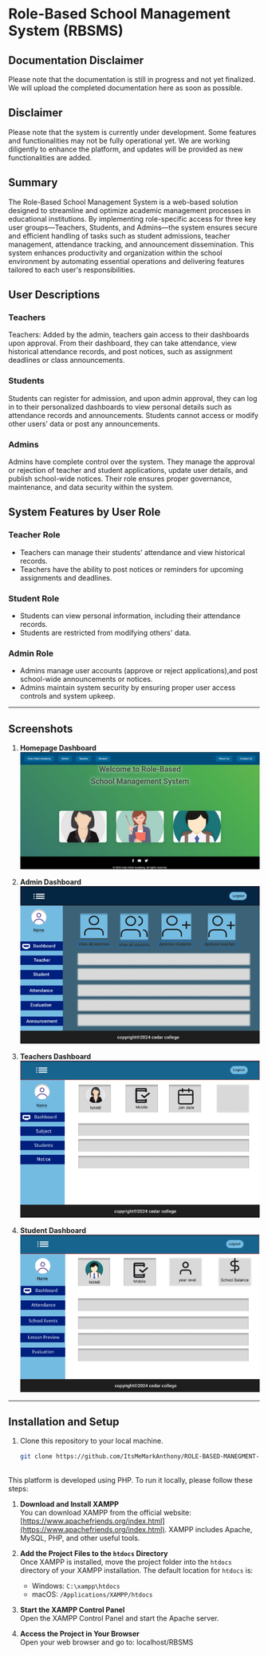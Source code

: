 #  Role-Based School Management System (RBSMS)

## Documentation Disclaimer
Please note that the documentation is still in progress and not yet finalized. We will upload the completed documentation here as soon as possible. 

## Disclaimer
Please note that the system is currently under development. Some features and functionalities may not be fully operational yet. We are working diligently to enhance the platform, and updates will be provided as new functionalities are added. 

## Summary
The Role-Based School Management System is a web-based solution designed to streamline and optimize academic management processes in educational institutions. By implementing role-specific access for three key user groups—Teachers, Students, and Admins—the system ensures secure and efficient handling of tasks such as student admissions, teacher management, attendance tracking, and announcement dissemination. This system enhances productivity and organization within the school environment by automating essential operations and delivering features tailored to each user's responsibilities.


## User Descriptions

### Teachers
Teachers: Added by the admin, teachers gain access to their dashboards upon approval. From their dashboard, they can take attendance, view historical attendance records, and post notices, such as assignment deadlines or class announcements.

### Students
Students can register for admission, and upon admin approval, they can log in to their personalized dashboards to view personal details such as attendance records and announcements. Students cannot access or modify other users’ data or post any announcements.

### Admins
Admins have complete control over the system. They manage the approval or rejection of teacher and student applications, update user details, and publish school-wide notices. Their role ensures proper governance, maintenance, and data security within the system.

## System Features by User Role

### Teacher Role
- Teachers can manage their students' attendance and view historical records.
- Teachers have the ability to post notices or reminders for upcoming assignments and deadlines.

### Student Role
- Students can view personal information, including their attendance records.
- Students are restricted from modifying others' data.

### Admin Role
- Admins manage user accounts (approve or reject applications),and post school-wide announcements or notices.
- Admins maintain system security by ensuring proper user access controls and system upkeep.

---

## Screenshots

1. **Homepage Dashboard**  
   ![Homepage Dashboard](screenshots/homepage.png)

2. **Admin Dashboard**  
   ![Admin Dashboard](screenshots/admin.png)

3. **Teachers Dashboard**  
   ![Teachers Dashboard](screenshots/teacher.png)

4. **Student Dashboard**  
   ![Student Dashboard](screenshots/student_dashboard.png)

---


## Installation and Setup
1. Clone this repository to your local machine.
   ```bash
   git clone https://github.com/ItsMeMarkAnthony/ROLE-BASED-MANEGMENT-SYSTEM.git

   

This platform is developed using PHP. To run it locally, please follow these steps:

1. **Download and Install XAMPP**  
   You can download XAMPP from the official website: [https://www.apachefriends.org/index.html](https://www.apachefriends.org/index.html). XAMPP includes Apache, MySQL, PHP, and other useful tools.

2. **Add the Project Files to the `htdocs` Directory**  
   Once XAMPP is installed, move the project folder into the `htdocs` directory of your XAMPP installation. The default location for `htdocs` is:
   - Windows: `C:\xampp\htdocs`
   - macOS: `/Applications/XAMPP/htdocs`

3. **Start the XAMPP Control Panel**  
   Open the XAMPP Control Panel and start the Apache server.

4. **Access the Project in Your Browser**  
   Open your web browser and go to: localhost/RBSMS


